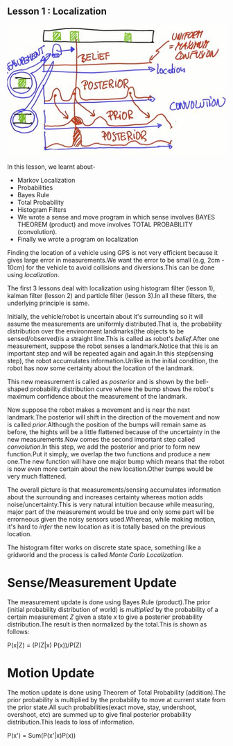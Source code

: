## Lesson 1 : Localization

![sense and move](../images/localization-summary.jpeg)

In this lesson, we learnt about-
* Markov Localization
* Probabilities
* Bayes Rule
* Total Probability
* Histogram Filters
* We wrote a sense and move program in which sense involves BAYES THEOREM (product) and 
  move involves TOTAL PROBABILITY (convolution).
* Finally we wrote a program on localization 

Finding the location of a vehicle using GPS is not very efficient because it gives large error in measurements.We want the error to be small (e.g, 2cm - 10cm) for the vehicle to avoid collisions and diversions.This can be done using *localization*.

The first 3 lessons deal with localization using histogram filter (lesson 1), kalman filter (lesson 2) and particle filter (lesson 3).In all these filters, the underlying principle is same.

Initially, the vehicle/robot is uncertain about it's surrounding so it will assume the measurements are uniformly distributed.That is, the probability distribution over the environment landmarks(the objects to be sensed/observed)is a straight line.This is called as robot's *belief*.After one measurement, suppose the robot senses a landmark.Notice that this is an important step and will be repeated again and again.In this step(sensing step), the robot accumulates information.Unlike in the initial condition, the robot has now some certainty about the location of the landmark.

This new measurement is called as *posterior* and is shown by the bell-shaped probability distribution curve where the bump shows the robot's maximum confidence about the measurement of the landmark.

Now suppose the robot makes a movement and is near the next landmark.The posterior will shift in the direction of the movement and now is called *prior*.Although the position of the bumps will remain same as before, the hights will be a little flattened because of the uncertainty in the new measurements.Now comes the second important step called *convolution*.In this step, we add the posterior and prior to form new function.Put it simply, we overlap the two functions and produce a new one.The new function will have one major bump which means that the robot is now even more certain about the new location.Other bumps would be very much flattened.

The overall picture is that measurements/sensing accumulates information about the surrounding and increases certainty whereas motion adds noise/uncertainty.This is very natural intuition because while measuring, major part of the measurement would be true and only some part will be errorneous given the noisy sensors used.Whereas, while making motion, it's hard to *infer* the new location as it is totally based on the previous location.

The histogram filter works on discrete state space, something like a gridworld and the process is called *Monte Carlo Localization*.

# Sense/Measurement Update

The measurement update is done using Bayes Rule (product).The prior (initial probability distribution of world) is *multiplied* by the probability of a certain measurement *Z* given a state *x* to give a posterier probability distribution.The result is then normalized by the total.This is shown as follows:

P(x|Z) = (P(Z|x) P(x))/P(Z)


# Motion Update

The motion update is done using Theorem of Total Probability (addition).The prior probability is multiplied by the probability to move at current state from the prior state.All such probabilities(exact move, stay, undershoot, overshoot, etc) are summed up to give final posterior probability distribution.This leads to loss of information.

P(x') = Sum(P(x'|x)P(x))


